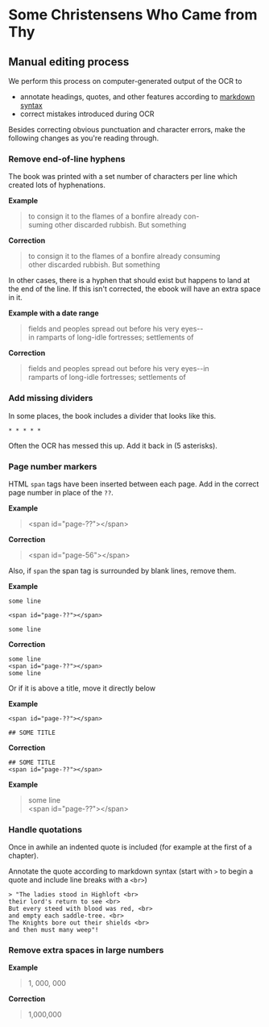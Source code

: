 # Some Christensens Who Came from Thy

## Manual editing process
We perform this process on computer-generated output of the OCR to
- annotate headings, quotes, and other features according to [markdown syntax](https://daringfireball.net/projects/markdown/syntax)
- correct mistakes introduced during OCR

Besides correcting obvious punctuation and character errors, make the following changes as you're reading through.

### Remove end-of-line hyphens
The book was printed with a set number of characters per line which created lots of hyphenations. 

**Example**
> to consign it to the flames of a bonfire already con-  
suming other discarded rubbish. But something

**Correction**
> to consign it to the flames of a bonfire already consuming  
> other discarded rubbish. But something

In other cases, there is a hyphen that should exist but happens to land at the end of the line. If this isn't corrected, the ebook will have an extra space in it.

**Example with a date range**
> fields and peoples spread out before his very eyes--  
> in ramparts of long-idle fortresses; settlements of

**Correction**
> fields and peoples spread out before his very eyes--in  
> ramparts of long-idle fortresses; settlements of

### Add missing dividers

In some places, the book includes a divider that looks like this.

`* * * * *`

Often the OCR has messed this up. Add it back in (5 asterisks).

### Page number markers

HTML `span` tags have been inserted between each page. Add in the correct page number in place of the `??`.

**Example**
> \<span id="page-??"\>\</span\>

**Correction**
> \<span id="page-56"\>\</span\>

Also, if `span` the span tag is surrounded by blank lines, remove them.

**Example**
```
some line

<span id="page-??"></span>

some line
```

**Correction**
```
some line
<span id="page-??"></span>
some line
```

Or if it is above a title, move it directly below

**Example**
```
<span id="page-??"></span>

## SOME TITLE
```

**Correction**
```
## SOME TITLE
<span id="page-??"></span>
```

**Example**
> some line  
> \<span id="page-??"\>\</span\>

### Handle quotations
Once in awhile an indented quote is included (for example at the first of a chapter).

Annotate the quote according to markdown syntax (start with `>` to begin a quote and include line breaks with a `<br>`)

```
> "The ladies stood in Highloft <br>
their lord's return to see <br>
But every steed with blood was red, <br>
and empty each saddle-tree. <br>
The Knights bore out their shields <br>
and then must many weep"!
```
### Remove extra spaces in large numbers
**Example**
> 1, 000, 000

**Correction**
> 1,000,000



